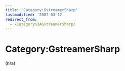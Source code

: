 ```yaml
---
title: "Category:GstreamerSharp"
lastmodified: '2007-03-12'
redirect_from:
  - /Category%3AGstreamerSharp/
---
```


Category:GstreamerSharp
=======================

(n/a)
